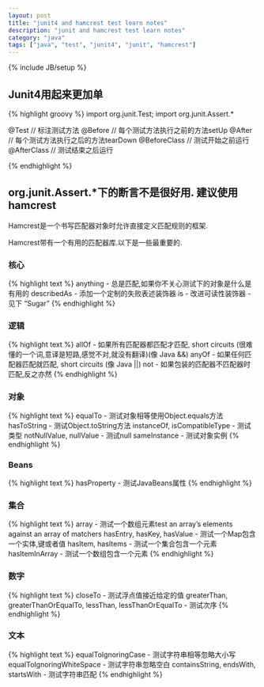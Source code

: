 ```yaml
---
layout: post
title: "junit4 and hamcrest test learn notes"
description: "junit and hamcrest test learn notes" 
category: "java"
tags: ["java", "test", "junit4", "junit", "hamcrest"]
---
```

{% include JB/setup %}

## Junit4用起来更加单
{% highlight groovy %}
import org.junit.Test;
import org.junit.Assert.*

@Test   // 标注测试方法
@Before // 每个测试方法执行之前的方法setUp
@After  // 每个测试方法执行之后的方法tearDown
@BeforeClass  // 测试开始之前运行
@AfterClass   // 测试结束之后运行

{% endhighlight %}

## org.junit.Assert.*下的断言不是很好用. 建议使用hamcrest

Hamcrest是一个书写匹配器对象时允许直接定义匹配规则的框架.

Hamcrest带有一个有用的匹配器库.以下是一些最重要的.
### 核心
{% highlight text %}
anything - 总是匹配,如果你不关心测试下的对象是什么是有用的
describedAs - 添加一个定制的失败表述装饰器
is - 改进可读性装饰器 - 见下 “Sugar”
{% endhighlight  %}

### 逻辑
{% highlight text %}
allOf - 如果所有匹配器都匹配才匹配, short circuits (很难懂的一个词,意译是短路,感觉不对,就没有翻译)(像 Java &&)
anyOf - 如果任何匹配器匹配就匹配, short circuits (像 Java ||)
not - 如果包装的匹配器不匹配器时匹配,反之亦然
{% endhighlight  %}

### 对象
{% highlight text %}
equalTo - 测试对象相等使用Object.equals方法
hasToString - 测试Object.toString方法
instanceOf, isCompatibleType - 测试类型
notNullValue, nullValue - 测试null
sameInstance - 测试对象实例
{% endhighlight  %}

### Beans
{% highlight text %}
hasProperty - 测试JavaBeans属性
{% endhighlight  %}

### 集合
{% highlight text %}
array - 测试一个数组元素test an array’s elements against an array of matchers
hasEntry, hasKey, hasValue - 测试一个Map包含一个实体,键或者值
hasItem, hasItems - 测试一个集合包含一个元素
hasItemInArray - 测试一个数组包含一个元素
{% endhighlight  %}

### 数字
{% highlight text %}
closeTo - 测试浮点值接近给定的值
greaterThan, greaterThanOrEqualTo, lessThan, lessThanOrEqualTo - 测试次序
{% endhighlight  %}

### 文本
{% highlight text %}
equalToIgnoringCase - 测试字符串相等忽略大小写
equalToIgnoringWhiteSpace - 测试字符串忽略空白
containsString, endsWith, startsWith - 测试字符串匹配
{% endhighlight  %}



